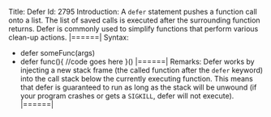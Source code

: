 Title: Defer
Id: 2795
Introduction:
A `defer` statement pushes a function call onto a list. The list of saved calls is executed after the surrounding function returns. Defer is commonly used to simplify functions that perform various clean-up actions.
|======|
Syntax:
- defer someFunc(args)
- defer func(){
    //code goes here
  }()
|======|
Remarks:
Defer works by injecting a new stack frame (the called function after the `defer` keyword) into the call stack below the currently executing function. This means that defer is guaranteed to run as long as the stack will be unwound (if your program crashes or gets a `SIGKILL`, defer will not execute).
|======|

